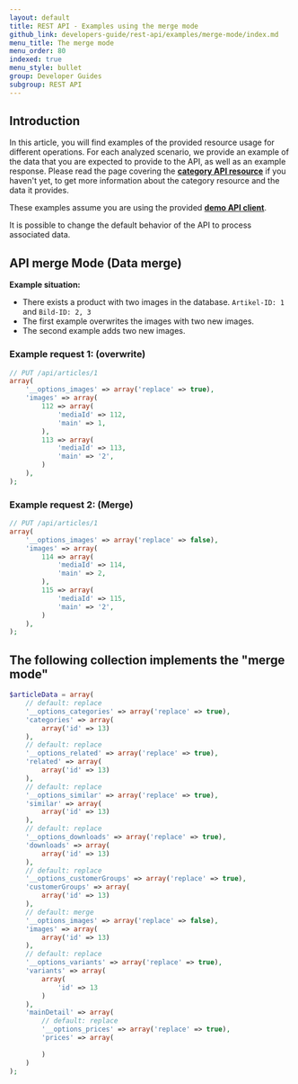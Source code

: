 ```yaml
---
layout: default
title: REST API - Examples using the merge mode
github_link: developers-guide/rest-api/examples/merge-mode/index.md
menu_title: The merge mode
menu_order: 80
indexed: true
menu_style: bullet
group: Developer Guides
subgroup: REST API
---
```


<div class="toc-list"></div>

## Introduction

In this article, you will find examples of the provided resource usage for different operations. For each analyzed scenario, we provide an example of the data that you are expected to provide to the API, as well as an example response.
Please read the page covering the **[category API resource](/developers-guide/rest-api/api-resource-categories/)** if you haven't yet, to get more information about the category resource and the data it provides.

These examples assume you are using the provided **[demo API client](/developers-guide/rest-api/#using-the-rest-api-in-your-own-a)**.


It is possible to change the default behavior of the API to process associated data.

## API merge Mode (Data merge)

<b>Example situation:</b>
* There exists a product with two images in the database. <code>Artikel-ID: 1</code> and <code>Bild-ID: 2, 3</code>
* The first example overwrites the images with two new images.
* The second example adds two new images.

### Example request 1: (overwrite)
```php
// PUT /api/articles/1
array(
    '__options_images' => array('replace' => true),
    'images' => array(
        112 => array(
            'mediaId' => 112,
            'main' => 1,
        ),
        113 => array(
            'mediaId' => 113,
            'main' => '2',
        )
    ),
);
```

### Example request 2: (Merge)

```php
// PUT /api/articles/1
array(
    '__options_images' => array('replace' => false),
    'images' => array(
        114 => array(
            'mediaId' => 114,
            'main' => 2,
        ),
        115 => array(
            'mediaId' => 115,
            'main' => '2',
        )
    ),
);
```

## The following collection implements the "merge mode"

```php
$articleData = array(
    // default: replace
    '__options_categories' => array('replace' => true),
    'categories' => array(
        array('id' => 13)
    ),
    // default: replace
    '__options_related' => array('replace' => true),
    'related' => array(
        array('id' => 13)
    ),
    // default: replace
    '__options_similar' => array('replace' => true),
    'similar' => array(
        array('id' => 13)
    ),
    // default: replace
    '__options_downloads' => array('replace' => true),
    'downloads' => array(
        array('id' => 13)
    ),
    // default: replace
    '__options_customerGroups' => array('replace' => true),
    'customerGroups' => array(
        array('id' => 13)
    ),
    // default: merge
    '__options_images' => array('replace' => false),
    'images' => array(
        array('id' => 13)
    ),
    // default: replace
    '__options_variants' => array('replace' => true),
    'variants' => array(
        array(
            'id' => 13
        )
    ),
    'mainDetail' => array(
        // default: replace
        '__options_prices' => array('replace' => true),
        'prices' => array(
             
        )
    )
);
```